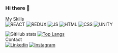 ### Hi there 👋

<!--
**leonardosantosb/leonardosantosb** is a ✨ _special_ ✨ repository because its `README.md` (this file) appears on your GitHub profile.

Here are some ideas to get you started:

- 🔭 I’m currently working on ...
- 🌱 I’m currently learning ...
- 👯 I’m looking to collaborate on ...
- 🤔 I’m looking for help with ...
- 💬 Ask me about ...
- 📫 How to reach me: ...
- 😄 Pronouns: ...
- ⚡ Fun fact: ...
-->
My Skills
<br />
![REACT](https://img.shields.io/badge/React-20232A?style=for-the-badge&logo=react&logoColor=61DAFB)
![REDUX](https://img.shields.io/badge/Redux-593D88?style=for-the-badge&logo=redux&logoColor=black)
![JS](https://img.shields.io/badge/JavaScript-323330?style=for-the-badge&logo=javascript&logoColor=F7DF1E)
![HTML](https://img.shields.io/badge/HTML-239120?style=for-the-badge&logo=html5&logoColor=black)
![CSS](https://img.shields.io/badge/CSS-239120?&style=for-the-badge&logo=css3&logoColor=black)
![UNITY](https://img.shields.io/badge/Unity-100000?style=for-the-badge&logo=unity&logoColor=white)





![GitHub stats](https://github-readme-stats.vercel.app/api?username=leonardosantosb&show_icons=true&theme=dark&border_radius=15)
[![Top Langs](https://github-readme-stats.vercel.app/api/top-langs/?username=leonardosantosb&layout=compact&theme=dark&border_radius=15)](https://github.com/leonardosantosb/github-readme-stats)
<br /> 
Contact
<br />
[![Linkedin](https://img.shields.io/badge/LinkedIn-0077B5?style=for-the-badge&logo=linkedin&logoColor=black)](https://www.linkedin.com/in/leonardosantosb/)
[![Instagram](https://img.shields.io/badge/Instagram-E4405F?style=for-the-badge&logo=instagram&logoColor=black)](https://www.instagram.com/leosantos_dev/)
